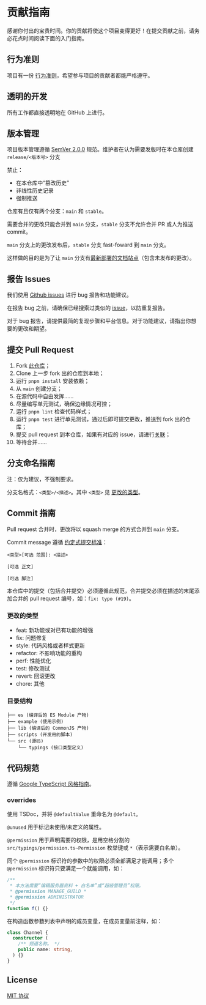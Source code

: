 # 贡献指南

感谢你付出的宝贵时间。你的贡献将使这个项目变得更好！在提交贡献之前，请务必花点时间阅读下面的入门指南。

## 行为准则

项目有一份 [行为准则](./CODE_OF_CONDUCT.md)，希望参与项目的贡献者都能严格遵守。

## 透明的开发

所有工作都直接透明地在 GitHub 上进行。

## 版本管理

项目版本管理遵循 [SemVer 2.0.0](https://semver.org/lang/zh-CN/spec/v2.0.0.html) 规范。维护者在认为需要发版时在本仓库创建 `release/<版本号>` 分支

禁止：

- 在本仓库中“篡改历史”
- 非线性历史记录
- 强制推送

仓库有且仅有两个分支：`main` 和 `stable`。

需要合并的更改只能合并到 `main` 分支，`stable` 分支不允许合并 PR 或人为推送 commit。

`main` 分支上的更改发布后，`stable` 分支 fast-foward 到 `main` 分支。

这样做的目的是为了让 `main` 分支有[最新部署的文档站点](https://main--fanbook-api-node-sdk.netlify.app/)（包含未发布的更改）。

## 报告 Issues

我们使用 [Github issues](https://github.com/DevOpen-Club/api-node-sdk/issues) 进行 bug 报告和功能建议。

在报告 bug 之前，请确保已经搜索过类似的 [issue](https://github.com/DevOpen-Club/api-node-sdk/issues)，以防重复报告。

对于 bug 报告，请提供最简的复现步骤和平台信息。对于功能建议，请指出你想要的更改和期望。

## 提交 Pull Request

1. Fork [此仓库](https://github.com/DevOpen-Club/api-node-sdk)；
2. Clone 上一步 fork 出的仓库到本地；
3. 运行 `pnpm install` 安装依赖；
4. 从 `main` 创建分支；
5. 在源代码中自由发挥……
6. 尽量编写单元测试，确保边缘情况可控；
7. 运行 `pnpm lint` 检查代码样式；
8. 运行 `pnpm test` 进行单元测试，通过后即可提交更改，推送到 fork 出的仓库；
9. 提交 pull request 到本仓库，如果有对应的 issue，请进行[关联](https://docs.github.com/zh/issues/tracking-your-work-with-issues/linking-a-pull-request-to-an-issue#linking-a-pull-request-to-an-issue-using-a-keyword)；
10. 等待合并……

## 分支命名指南

注：仅为建议，不强制要求。

分支名格式：`<类型>/<描述>`。其中 `<类型>` 见 [更改的类型](#更改类型)。

## Commit 指南

Pull request 合并时，更改将以 squash merge 的方式合并到 `main` 分支。

Commit message 遵循 [约定式提交标准](https://www.conventionalcommits.org/zh-hans/v1.0.0/)：

```
<类型>[可选 范围]: <描述>

[可选 正文]

[可选 脚注]
```

本仓库中的提交（包括合并提交）必须遵循此规范，合并提交必须在描述的末尾添加合并的 pull request 编号，如：`fix: typo (#19)`。

### 更改的类型

- feat: 新功能或对已有功能的增强
- fix: 问题修复
- style: 代码风格或者样式更新
- refactor: 不影响功能的重构
- perf: 性能优化
- test: 修改测试
- revert: 回滚更改
- chore: 其他

### 目录结构

```
├── es (编译后的 ES Module 产物)
├── example (使用示例)
├── lib (编译后的 CommonJS 产物)
├── scripts (开发用的脚本)
└── src (源码)
    └── typings (接口类型定义)
```

## 代码规范

遵循 [Google TypeScript 风格指南](https://zh-google-styleguide.readthedocs.io/en/latest/google-typescript-styleguide/contents/)。

### overrides

使用 TSDoc，并将 `@defaultValue` 重命名为 `@default`。

`@unused` 用于标记未使用/未定义的属性。

`@permission` 用于声明需要的权限，是用空格分割的 `src/typings/permission.ts~Permission` 枚举键或 `*`（表示需要白名单）。

同个 `@permission` 标识符的参数中的权限必须全部满足才能调用；多个 `@permission` 标识符只要满足一个就能调用，如：

```ts
/**
 * 本方法需要“编辑服务器资料 + 白名单”或“超级管理员”权限。
 * @permission MANAGE_GUILD *
 * @permission ADMINISTRATOR 
 */
function f() {}
```

在构造函数参数列表中声明的成员变量，在成员变量前注释，如：

```ts
class Channel {
  constructor (
    /** 频道名称。 */
    public name: string,
  ) {}
}
```

## License

[MIT 协议](./LICENSE)

